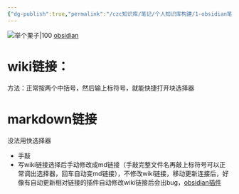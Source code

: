 ```yaml
---
{"dg-publish":true,"permalink":"/czc知识库/笔记/个人知识库构建/1-obsidian笔记/子/obsidian 文件链接引用块/","dgPassFrontmatter":true,"created":"2024-06-19T16:11:44.103+08:00","updated":"2024-12-08T17:30:42.242+08:00"}
---
```



![举个栗子|100](/img/user/czc知识库/杂七杂八/9-附件/附件/举个栗子.png)
[obsidian](obsidian.md#^05e012)
# wiki链接：
方法：正常按两个中括号，然后输上标符号，就能快捷打开块选择器

# markdown链接
没法用快选择器
- 手敲
- 写wiki链接选择后手动修改成md链接（手敲完整文件名再敲上标符号可以正常调出选择器，回车自动变md链接），不修改wiki链接，移动更新连接后，好像有自动更新相对链接的插件自动修改wiki链接后会出bug，[obsidian插件](obsidian插件.md#^05e012)
